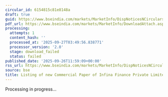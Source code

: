 ```yaml
---
circular_id: 6154815c81e8148a
draft: true
guid: https://www.bseindia.com/markets/MarketInfo/DispNoticesNCirculars.aspx?Noticeid={E480FF8C-6EF4-435B-9A23-58FD4B642A97}&noticeno=20250926-40&dt=09/26/2025&icount=40&totcount=76&flag=0
pdf_url: https://www.bseindia.com/markets/MarketInfo/DownloadAttach.aspx?id=20250926-40&attachedId=
processing:
  attempts: 1
  content_hash: ''
  processed_at: '2025-09-27T03:49:56.838771'
  processor_version: '2.0'
  stage: download_failed
  status: failed
published_date: '2025-09-26T11:59:09+00:00'
rss_url: https://www.bseindia.com/markets/MarketInfo/DispNoticesNCirculars.aspx?Noticeid={E480FF8C-6EF4-435B-9A23-58FD4B642A97}&noticeno=20250926-40&dt=09/26/2025&icount=40&totcount=76&flag=0
source: bse
title: Listing of new Commercial Paper of Infina Finance Private Limited
---
```


Processing in progress...